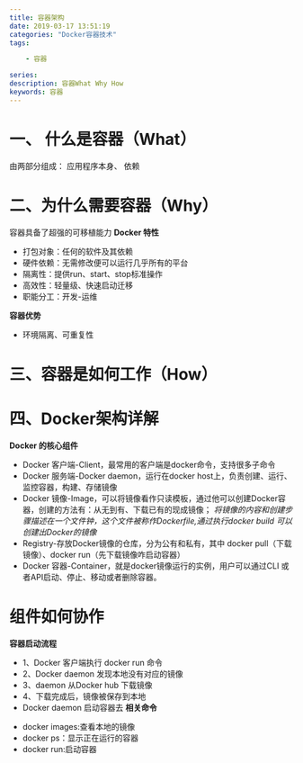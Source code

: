 ```yaml
---
title: 容器架构
date: 2019-03-17 13:51:19
categories: "Docker容器技术"
tags:

    - 容器

series:
description: 容器What Why How
keywords: 容器
---
```


# 一、 什么是容器（What）
由两部分组成： 应用程序本身、 依赖

# 二、为什么需要容器（Why）

容器具备了超强的可移植能力
**Docker 特性**
- 打包对象：任何的软件及其依赖
- 硬件依赖：无需修改便可以运行几乎所有的平台
- 隔离性：提供run、start、stop标准操作
- 高效性：轻量级、快速启动迁移
- 职能分工：开发-运维
  
**容器优势**
- 环境隔离、可重复性

# 三、容器是如何工作（How）

# 四、Docker架构详解
**Docker 的核心组件**
- Docker 客户端-Client，最常用的客户端是docker命令，支持很多子命令
- Docker 服务端-Docker daemon，运行在docker host上，负责创建、运行、监控容器，构建、存储镜像
- Docker 镜像-Image，可以将镜像看作只读模板，通过他可以创建Docker容器，创建的方法有：从无到有、下载已有的现成镜像；
  *将镜像的内容和创建步骤描述在一个文件钟，这个文件被称作Dockerfile,通过执行docker build <docker-file> 可以创建出Docker的镜像*
- Registry-存放Docker镜像的仓库，分为公有和私有，其中 docker pull（下载镜像）、docker run（先下载镜像咋启动容器）
- Docker 容器-Container，就是docker镜像运行的实例，用户可以通过CLI 或者API启动、停止、移动或者删除容器。

# 组件如何协作
**容器启动流程**
* 1、Docker 客户端执行 docker run 命令
* 2、Docker daemon 发现本地没有对应的镜像
* 3、daemon 从Docker hub 下载镜像
* 4、下载完成后，镜像被保存到本地
* Docker daemon 启动容器去
**相关命令**
- docker images:查看本地的镜像
- docker ps：显示正在运行的容器
- docker run:启动容器